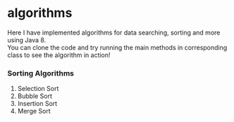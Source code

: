 # algorithms
Here I have implemented algorithms for data searching, sorting and more using Java 8. <br/>
You can clone the code and try running the main methods in corresponding class to see the algorithm in action!

### Sorting Algorithms
1. Selection Sort
2. Bubble Sort
3. Insertion Sort
4. Merge Sort

